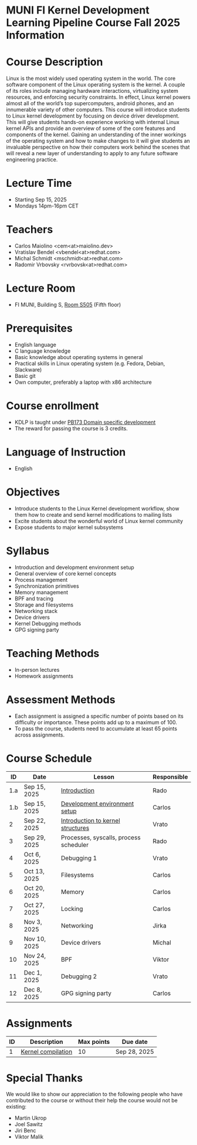 # MUNI FI Kernel Development Learning Pipeline Course Fall 2025 Information

# Course Description

Linux is the most widely used operating system in the world. The core software component of the Linux operating system is the kernel. A couple of its roles include managing hardware interactions, virtualizing system resources, and enforcing security constraints. In effect, Linux kernel powers almost all of the world’s top supercomputers, android phones, and an innumerable variety of other computers. This course will introduce students to Linux kernel development by focusing on device driver development. This will give students hands-on experience working with internal Linux kernel APIs and provide an overview of some of the core features and components of the kernel. Gaining an understanding of the inner workings of the operating system and how to make changes to it will give students an invaluable perspective on how their computers work behind the scenes that will reveal a new layer of understanding to apply to any future software engineering practice.

# Lecture Time
-   Starting Sep 15, 2025
-   Mondays 14pm-16pm CET

# Teachers
- Carlos Maiolino <cem\<at>maiolino.dev>
- Vratislav Bendel <vbendel\<at>redhat.com>
- Michal Schmidt <mschmidt\<at>redhat.com>
- Radomir Vrbovsky <rvrbovsk\<at>redhat.com>

# Lecture Room
- FI MUNI, Building S, [Room S505](https://is.muni.cz/kontakty/mistnost?lang=en;id=12880) (Fifth floor)

# Prerequisites
-   English language
-   C language knowledge
-   Basic knowledge about operating systems in general
-   Practical skills in Linux operating system (e.g. Fedora, Debian, Slackware)
-   Basic git
-   Own computer, preferably a laptop with x86 architecture

# Course enrollment
-   KDLP is taught under [PB173 Domain specific development](https://is.muni.cz/course/fi/podzim2025/PB173?lang=en)
-   The reward for passing the course is 3 credits.

# Language of Instruction
-   English

# Objectives
-   Introduce students to the Linux Kernel development workflow, show them how to create and send kernel modifications to mailing lists
-   Excite students about the wonderful world of Linux kernel community
-   Expose students to major kernel subsystems

# Syllabus
-   Introduction and development environment setup
-   General overview of core kernel concepts
-   Process management
-   Synchronization primitives
-   Memory management
-   BPF and tracing
-   Storage and filesystems
-   Networking stack
-   Device drivers
-   Kernel Debugging methods
-   GPG signing party

# Teaching Methods
-   In-person lectures
-   Homework assignments

# Assessment Methods
-   Each assignment is assigned a specific number of points based on its difficulty or importance. These points add up to a maximum of 100.
-   To pass the course, students need to accumulate at least 65 points across assignments.

# Course Schedule

| ID  | Date         | Lesson                                 | Responsible |
| --- | ------------ | -------------------------------------- | ----------- |
| 1.a | Sep 15, 2025 | [Introduction](/lectures/L01_Introduction.pdf)                           | Rado        |
| 1.b | Sep 15, 2025 | [Development environment setup](/lectures/L01_Development_Enviroment_Setup.pdf)          | Carlos      |
| 2   | Sep 22, 2025 | [Introduction to kernel structures](/lectures/L02_Basic_Intro_To_Linux_Kernel.pdf)      | Vrato       |
| 3   | Sep 29, 2025 | Processes, syscalls, process scheduler | Rado        |
| 4   | Oct 6, 2025  | Debugging 1                            | Vrato       |
| 5   | Oct 13, 2025 | Filesystems                            | Carlos      |
| 6   | Oct 20, 2025 | Memory                                 | Carlos      |
| 7   | Oct 27, 2025 | Locking                                | Carlos      |
| 8   | Nov 3, 2025  | Networking                             | Jirka       |
| 9   | Nov 10, 2025 | Device drivers                         | Michal      |
| 10  | Nov 24, 2025 | BPF                                    | Viktor      |
| 11  | Dec 1, 2025  | Debugging 2                            | Vrato       |
| 12  | Dec 8, 2025  | GPG signing party                      | Carlos      |

# Assignments

| ID | Description                                           | Max points | Due date     |
| -- | ----------------------------------------------------- | ---------- | ------------ |
| 1  | [Kernel compilation](/assignments/A01_Custom_kernel.pdf)                                    | 10         | Sep 28, 2025 |


# Special Thanks

We would like to show our appreciation to the following people who have contributed to the course or without their help the course would not be existing:

- Martin Ukrop
- Joel Sawitz
- Jiri Benc
- Viktor Malik

